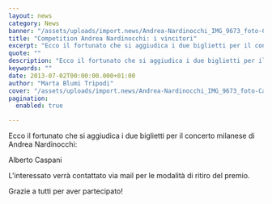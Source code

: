 ```yaml
---
layout: news
category: News
banner: "/assets/uploads/import.news/Andrea-Nardinocchi_IMG_9673_foto-Carhartt-by-Marco-Marzocchi_m.jpg"
title: "Competition Andrea Nardinocchi: i vincitori"
excerpt: "Ecco il fortunato che si aggiudica i due biglietti per il concerto milanese di Andrea Nardinocchi: Alberto Caspani L’interessato verrà contattato via mail per le modalità di ritiro del premio. Grazie a tutti per aver partecipato!"
quote: ""
description: "Ecco il fortunato che si aggiudica i due biglietti per il concerto milanese di Andrea Nardinocchi: Alberto Caspani L’interessato verrà contattato via mail per le modalità di ritiro del premio. Grazie a tutti per aver partecipato!"
keywords: ""
date: 2013-07-02T00:00:00.000+01:00
author: "Marta Blumi Tripodi"
cover: "/assets/uploads/import.news/Andrea-Nardinocchi_IMG_9673_foto-Carhartt-by-Marco-Marzocchi_m.jpg"
pagination:
  enabled: true

---
```


Ecco il fortunato che si aggiudica i due biglietti per il concerto milanese di Andrea Nardinocchi:

Alberto Caspani

L’interessato verrà contattato via mail per le modalità di ritiro del premio.

Grazie a tutti per aver partecipato!